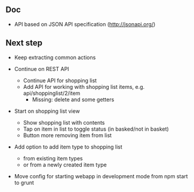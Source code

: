 Doc
---

* API based on JSON API specification (http://jsonapi.org/)


Next step
---------

* Keep extracting common actions

* Continue on REST API
  * Continue API for shopping list
  * Add API for working with shopping list items, e.g. api/shoppinglist/2/item
    * Missing: delete and some getters

* Start on shopping list view
  * Show shopping list with contents
  * Tap on item in list to toggle status (in basked/not in basket)
  * Button more removing item from list

* Add option to add item type to shopping list
  * from existing item types
  * or from a newly created item type

* Move config for starting webapp in development mode from npm start to grunt
